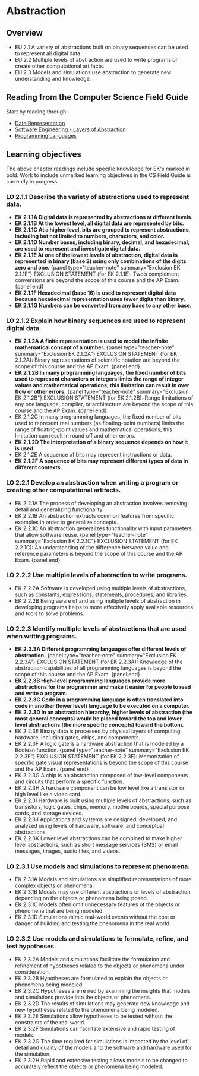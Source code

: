 # Abstraction

## Overview
- EU 2.1 A variety of abstractions built on binary sequences can be used to represent all digital data.
- EU 2.2 Multiple levels of abstraction are used to write programs or create other computational artifacts.
- EU 2.3 Models and simulations use abstraction to generate new understanding and knowledge.

## Reading from the Computer Science Field Guide
Start by reading through:

- [Data Representation](chapters/data-representation.html)
- [Software Engineering - Layers of Abstraction](chapters/software-engineering.html#design-how-do-we-build-it)
- [Programming Languages](chapters/programming-languages.html)

## Learning objectives
The above chapter readings include specific knowledge for EK's marked in bold. Work to include unmarked learning objectives in the CS Field Guide is currently in progress.

### LO 2.1.1 Describe the variety of abstractions used to represent data.
- **EK 2.1.1A Digital data is represented by abstractions at different levels.**
- **EK 2.1.1B At the lowest level, all digital data are represented by bits.**
- **EK 2.1.1C At a higher level, bits are grouped to represent abstractions, including but not limited to numbers, characters, and color.**
- **EK 2.1.1D Number bases, including binary, decimal, and hexadecimal, are used to represent and investigate digital data.**
- **EK 2.1.1E At one of the lowest levels of abstraction, digital data is represented in binary (base 2) using only combinations of the digits zero and one.**
{panel type="teacher-note" summary="Exclusion EK 2.1.1E"}
EXCLUSION STATEMENT (for EK 2.1.1E): Two’s complement conversions are beyond the scope of this course and the AP Exam.
{panel end}
- **EK 2.1.1F Hexadecimal (base 16) is used to represent digital data because hexadecimal representation uses fewer digits than binary.**
- **EK 2.1.1G Numbers can be converted from any base to any other base.**

### LO 2.1.2 Explain how binary sequences are used to represent digital data.
- **EK 2.1.2A A finite representation is used to model the infinite mathematical concept of a number.**
{panel type="teacher-note" summary="Exclusion EK 2.1.2A"}
EXCLUSION STATEMENT (for EK 2.1.2A): Binary representations of scientific notation are beyond the scope of this course and the AP Exam.
{panel end}
- **EK 2.1.2B In many programming languages, the fixed number of bits used to represent characters or integers limits the range of integer values and mathematical operations; this limitation can result in over flow or other errors.**
{panel type="teacher-note" summary="Exclusion EK 2.1.2B"}
EXCLUSION STATEMENT (for EK 2.1.2B): Range limitations of any one language, compiler, or architecture are beyond the scope of this course and the AP Exam.
{panel end}
- EK 2.1.2C In many programming languages, the fixed number of bits used to represent real numbers (as floating-point numbers) limits the range of floating-point values and mathematical operations; this limitation can result in round off and other errors.
- **EK 2.1.2D The interpretation of a binary sequence depends on how it is used.**
- EK 2.1.2E A sequence of bits may represent instructions or data.
- **EK 2.1.2F A sequence of bits may represent different types of data in different contexts.**

### LO 2.2.1 Develop an abstraction when writing a program or creating other computational artifacts.
- EK 2.2.1A The process of developing an abstraction involves removing detail and generalizing functionality.
- EK 2.2.1B An abstraction extracts common features from specific examples in order to generalize concepts.
- EK 2.2.1C An abstraction generalizes functionality with input parameters that allow software reuse.
{panel type="teacher-note" summary="Exclusion EK 2.2.1C"}
EXCLUSION STATEMENT (for EK 2.2.1C): An understanding of the difference between value and reference parameters is beyond the scope of this course and the AP Exam.
{panel end}

### LO 2.2.2 Use multiple levels of abstraction to write programs.
- EK 2.2.2A Software is developed using multiple levels of abstractions, such as constants, expressions, statements, procedures, and libraries.
- EK 2.2.2B Being aware of and using multiple levels of abstraction in developing programs helps to more effectively apply available resources and tools to solve problems.

### LO 2.2.3 Identify multiple levels of abstractions that are used when writing programs.
- **EK 2.2.3A Different programming languages offer different levels of abstraction.**
{panel type="teacher-note" summary="Exclusion EK 2.2.3A"}
EXCLUSION STATEMENT (for EK 2.2.3A): Knowledge of the abstraction capabilities of all programming languages is beyond the scope of this course and the AP Exam.
{panel end}
- **EK 2.2.3B High-level programming languages provide more abstractions for the programmer and make it easier for people to read and write a program.**
- **EK 2.2.3C Code in a programming language is often translated into code in another (lower level) language to be executed on a computer.**
- **EK 2.2.3D In an abstraction hierarchy, higher levels of abstraction (the most general concepts) would be placed toward the top and lower level abstractions (the more specific concepts) toward the bottom.**
- EK 2.2.3E Binary data is processed by physical layers of computing hardware, including gates, chips, and components.
- EK 2.2.3F A logic gate is a hardware abstraction that is modeled by a Boolean function.
{panel type="teacher-note" summary="Exclusion EK 2.2.3F"}
EXCLUSION STATEMENT (for EK 2.2.3F): Memorization of specific gate visual representations is beyond
the scope of this course and the AP Exam.
{panel end}
- EK 2.2.3G A chip is an abstraction composed of low-level components and circuits that perform a specific function.
- EK 2.2.3H A hardware component can be low level like a transistor or high level like a video card.
- EK 2.2.3I Hardware is built using multiple levels of abstractions, such as transistors, logic gates, chips, memory, motherboards, special purpose cards, and storage devices.
- EK 2.2.3J Applications and systems are designed, developed, and analyzed using levels of hardware, software, and conceptual abstractions.
- EK 2.2.3K Lower level abstractions can be combined to make higher level abstractions, such as short message services (SMS) or email messages, images, audio files, and videos.

### LO 2.3.1 Use models and simulations to represent phenomena.
- EK 2.3.1A Models and simulations are simplified representations of more complex objects or phenomena.
- EK 2.3.1B Models may use different abstractions or levels of abstraction depending on the objects or phenomena being posed.
- EK 2.3.1C Models often omit unnecessary features of the objects or phenomena that are being modeled.
- EK 2.3.1D Simulations mimic real-world events without the cost or danger of building and testing the phenomena in the real world.

### LO 2.3.2 Use models and simulations to formulate, refine, and test hypotheses.
- EK 2.3.2A Models and simulations facilitate the formulation and refinement of hypotheses related to the objects or phenomena under consideration.
- EK 2.3.2B Hypotheses are formulated to explain the objects or phenomena being modeled.
- EK 2.3.2C Hypotheses are re ned by examining the insights that models and simulations provide into the objects or phenomena.
- EK 2.3.2D The results of simulations may generate new knowledge and new hypotheses related to the phenomena being modeled.
- EK 2.3.2E Simulations allow hypotheses to be tested without the constraints of the real world.
- EK 2.3.2F Simulations can facilitate extensive and rapid testing of models.
- EK 2.3.2G The time required for simulations is impacted by the level of detail and quality of the models and the software and hardware used for the simulation.
- EK 2.3.2H Rapid and extensive testing allows models to be changed to accurately reflect the objects or phenomena being modeled.
